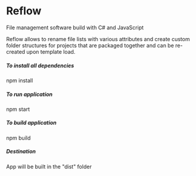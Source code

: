 # Reflow
File management software build with C# and JavaScript

Reflow allows to rename file lists with various attributes and create custom folder structures for projects that are packaged together and can be re-created upon template load.

##### To install all dependencies
npm install

##### To run application
npm start

##### To build application
npm build

##### Destination 
App will be built in the "dist" folder
